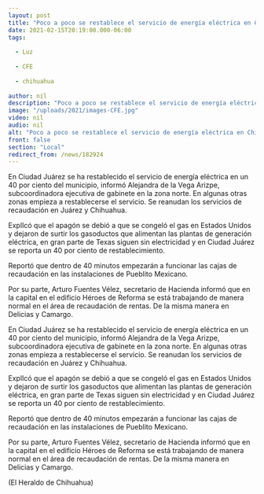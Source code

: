 ```yaml
---
layout: post
title: "Poco a poco se restablece el servicio de energía eléctrica en Chihuahua"
date: 2021-02-15T20:19:00.000-06:00
tags:
  
  - Luz
  
  - CFE
  
  - chihuahua
  
author: nil
description: "Poco a poco se restablece el servicio de energía eléctrica en Chihuahua"
image: "/uploads/2021/images-CFE.jpg"
video: nil
audio: nil
alt: "Poco a poco se restablece el servicio de energía eléctrica en Chihuahua"
front: false
section: "Local"
redirect_from: /news/182924
---
```


En Ciudad Juárez se ha restablecido el servicio de energía eléctrica en un 40 por ciento del municipio, informó Alejandra de la Vega Arizpe, subcoordinadora ejecutiva de gabinete en la zona norte. En algunas otras zonas empieza a restablecerse el servicio. Se reanudan los servicios de recaudación en Juárez y Chihuahua.

ExplIcó que el apagón se debió a que se congeló el gas en Estados Unidos y dejaron de surtir los gasoductos que alimentan las plantas de generación eléctrica, en gran parte de Texas siguen sin electricidad y en Ciudad Juárez se reporta un 40 por ciento de restablecimiento.

Reportó que dentro de 40 minutos empezarán a funcionar las cajas de recaudación en las instalaciones de Pueblito Mexicano.

Por su parte, Arturo Fuentes Vélez, secretario de Hacienda informó que en la capital en el edificio Héroes de Reforma se está trabajando de manera normal en el área de recaudación de rentas. De la misma manera en Delicias y Camargo.

En Ciudad Juárez se ha restablecido el servicio de energía eléctrica en un 40 por ciento del municipio, informó Alejandra de la Vega Arizpe, subcoordinadora ejecutiva de gabinete en la zona norte. En algunas otras zonas empieza a restablecerse el servicio. Se reanudan los servicios de recaudación en Juárez y Chihuahua.

ExplIcó que el apagón se debió a que se congeló el gas en Estados Unidos y dejaron de surtir los gasoductos que alimentan las plantas de generación eléctrica, en gran parte de Texas siguen sin electricidad y en Ciudad Juárez se reporta un 40 por ciento de restablecimiento.

Reportó que dentro de 40 minutos empezarán a funcionar las cajas de recaudación en las instalaciones de Pueblito Mexicano.

Por su parte, Arturo Fuentes Vélez, secretario de Hacienda informó que en la capital en el edificio Héroes de Reforma se está trabajando de manera normal en el área de recaudación de rentas. De la misma manera en Delicias y Camargo.

(El Heraldo de Chihuahua)